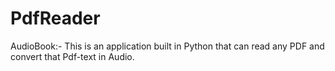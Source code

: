 # PdfReader
AudioBook:- This is an application built in Python that can read any PDF and convert that Pdf-text in Audio. 
